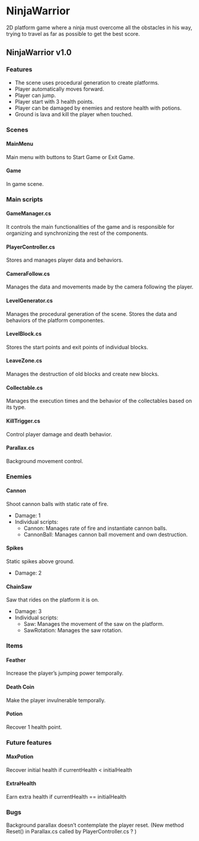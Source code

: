 # NinjaWarrior
 2D platform game where a ninja must overcome all the obstacles in his way, trying to travel as far as possible to get the best score.

## NinjaWarrior v1.0

### Features
- The scene uses procedural generation to create platforms.
- Player automatically moves forward.
- Player can jump.
- Player start with 3 health points.
- Player can be damaged by enemies and restore health with potions.
- Ground is lava and kill the player when touched.

### Scenes
#### MainMenu
Main menu with buttons to Start Game or Exit Game.

#### Game
In game scene.

### Main scripts
#### GameManager.cs
It controls the main functionalities of the game and is responsible for organizing and synchronizing the rest of the components.

#### PlayerController.cs
Stores and manages player data and behaviors.

#### CameraFollow.cs
Manages the data and movements made by the camera following the player.

#### LevelGenerator.cs
Manages the procedural generation of the scene. Stores the data and behaviors of the platform componentes.

#### LevelBlock.cs
Stores the start points and exit points of individual blocks.

#### LeaveZone.cs
Manages the destruction of old blocks and create new blocks.

#### Collectable.cs
Manages the execution times and the behavior of the collectables based on its type.

#### KillTrigger.cs
Control player damage and death behavior.

#### Parallax.cs
Background movement control.

### Enemies
#### Cannon
Shoot cannon balls with static rate of fire.
- Damage: 1
- Individual scripts:
	- Cannon: Manages rate of fire and instantiate cannon balls.
	- CannonBall: Manages cannon ball movement and own destruction.

#### Spikes
Static spikes above ground.
- Damage: 2

#### ChainSaw
Saw that rides on the platform it is on.
- Damage: 3
- Individual scripts:
	- Saw: Manages the movement of the saw on the platform.
	- SawRotation: Manages the saw rotation.

### Items
#### Feather
Increase the player’s jumping power temporally.

#### Death Coin
Make the player invulnerable temporally.

#### Potion
Recover 1 health point.

### Future features
#### MaxPotion
Recover initial health if currentHealth < initialHealth
#### ExtraHealth
Earn extra health if currentHealth == initialHealth

### Bugs
Background parallax doesn’t contemplate the player reset. (New method Reset() in Parallax.cs called by PlayerController.cs ? )

